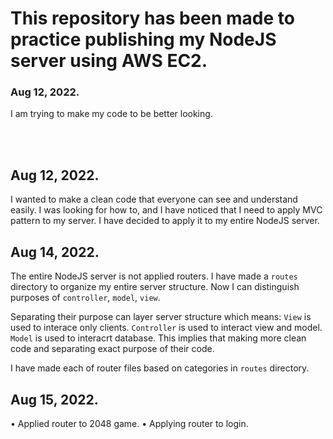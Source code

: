 # This repository has been made to practice publishing my NodeJS server using AWS EC2.
### Aug 12, 2022.
I am trying to make my code to be better looking.

<br><br>

## Aug 12, 2022.
I wanted to make a clean code that everyone can see and understand easily.
I was looking for how to, and I have noticed that I need to apply MVC pattern to my server. 
I have decided to apply it to my entire NodeJS server.

## Aug 14, 2022.
The entire NodeJS server is not applied routers.
I have made a `routes` directory to organize my entire server structure. Now I can distinguish purposes of `controller`, `model`, `view`.

Separating their purpose can layer server structure which means: 
`View` is used to interace only clients.
`Controller` is used to interact view and model.
`Model` is used to interacrt database.
This implies that making more clean code and separating exact purpose of their code.

I have made each of router files based on categories in `routes` directory.

## Aug 15, 2022.
• Applied router to 2048 game.
• Applying router to login.
